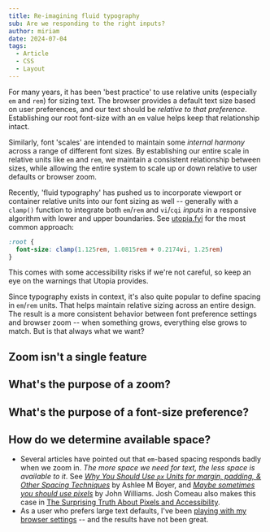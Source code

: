 ```yaml
---
title: Re-imagining fluid typography
sub: Are we responding to the right inputs?
author: miriam
date: 2024-07-04
tags:
  - Article
  - CSS
  - Layout
---
```


For many years,
it has been 'best practice'
to use relative units
(especially `em` and `rem`)
for sizing text.
The browser provides a default text size
based on user preferences,
and our text should be _relative to that preference_.
Establishing our root font-size with an `em` value
helps keep that relationship intact.

Similarly,
font 'scales' are intended to
maintain some _internal harmony_
across a range of different font sizes.
By establishing our entire scale in relative units
like `em` and `rem`,
we maintain a consistent relationship between sizes,
while allowing the entire system
to scale up or down
relative to user defaults
or browser zoom.

Recently,
'fluid typography' has pushed us
to incorporate viewport or container relative units
into our font sizing as well --
generally with a `clamp()` function
to integrate both `em`/`rem` and `vi`/`cqi` _inputs_
in a responsive algorithm
with lower and upper boundaries.
See [utopia.fyi](https://utopia.fyi)
for the most common approach:

```css
:root {
  font-size: clamp(1.125rem, 1.0815rem + 0.2174vi, 1.25rem)
}
```

This comes with some accessibility risks
if we're not careful,
so keep an eye on the warnings
that Utopia provides.

Since typography exists in context,
it's also quite popular to define
spacing in `em`/`rem` units.
That helps maintain relative sizing
across an entire design.
The result is a more consistent behavior
between font preference settings
and browser zoom --
when something grows,
everything else grows to match.
But is that always what we want?

## Zoom isn't a single feature



## What's the purpose of a zoom?



## What's the purpose of a font-size preference?




## How do we determine available space?

- Several articles have pointed out that `em`-based
  spacing responds badly when we zoom in.
  _The more space we need for text, the less space is available to it_.
  See
  _[Why You Should Use `px` Units for margin, padding, & Other Spacing Techniques](https://ashleemboyer.com/blog/why-you-should-use-px-units-for-margin-padding-and-other-spacing-techniques)_
  by Ashlee M Boyer, and
  _[Maybe sometimes you should use pixels](https://thudfactor.com/posts/2024/03/pixels/)_
  by John Williams.
  Josh Comeau
  also makes this case in
  [The Surprising Truth About Pixels and Accessibility](https://www.joshwcomeau.com/css/surprising-truth-about-pixels-and-accessibility/).
- As a user who prefers large text defaults,
  I've been
  [playing with my browser settings](https://www.miriamsuzanne.com/2024/01/24/have-preferences/) --
  and the results have not been great.
